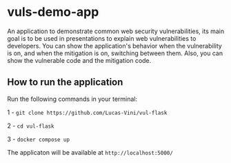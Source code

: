 # vuls-demo-app
An application to demonstrate common web security vulnerabilities, its main goal is to be used in presentations to explain web vulnerabilities to developers. You can show the application's behavior when the vulnerability is on, and when the mitigation is on, switching between them. Also, you can show the vulnerable code and the mitigation code.

## How to run the application
Run the following commands in your terminal:

1 - `git clone https://github.com/Lucas-Vini/vul-flask`

2 - `cd vul-flask`

3 - `docker compose up`

The applicaton will be available at `http://localhost:5000/`
